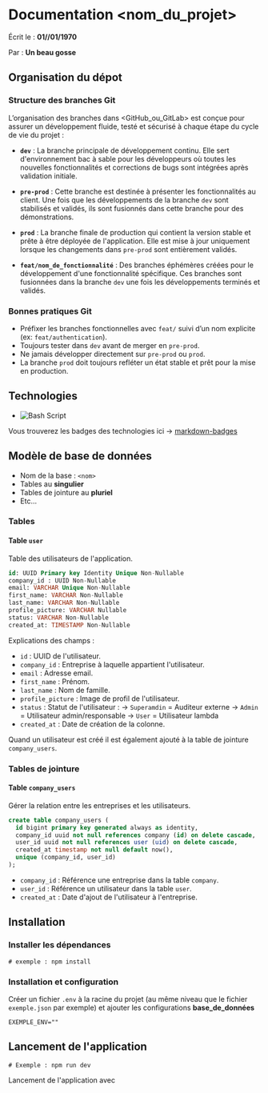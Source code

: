 # Documentation <nom_du_projet>

Écrit le : **01//01/1970**

Par : **Un beau gosse**

## Organisation du dépot

### Structure des branches Git

L’organisation des branches dans <GitHub_ou_GitLab> est conçue pour assurer un développement fluide, testé et sécurisé à chaque étape du cycle de vie du projet :

- **`dev`** :
  La branche principale de développement continu. Elle sert d'environnement bac à sable pour les développeurs où toutes les nouvelles fonctionnalités et corrections de bugs sont intégrées après validation initiale.

- **`pre-prod`** :
  Cette branche est destinée à présenter les fonctionnalités au client. Une fois que les développements de la branche `dev` sont stabilisés et validés, ils sont fusionnés dans cette branche pour des démonstrations.

- **`prod`** :
  La branche finale de production qui contient la version stable et prête à être déployée de l'application. Elle est mise à jour uniquement lorsque les changements dans `pre-prod` sont entièrement validés.

- **`feat/nom_de_fonctionnalité`** :
  Des branches éphémères créées pour le développement d'une fonctionnalité spécifique. Ces branches sont fusionnées dans la branche `dev` une fois les développements terminés et validés.

### Bonnes pratiques Git

- Préfixer les branches fonctionnelles avec `feat/` suivi d’un nom explicite (ex: `feat/authentication`).
- Toujours tester dans `dev` avant de merger en `pre-prod`.
- Ne jamais développer directement sur `pre-prod` ou `prod`.
- La branche `prod` doit toujours refléter un état stable et prêt pour la mise en production.

## Technologies

- ![Bash Script](https://img.shields.io/badge/bash_script-%23121011.svg?style=for-the-badge&logo=gnu-bash&logoColor=white)

Vous trouverez les badges des technologies ici -> [markdown-badges](https://github.com/Ileriayo/markdown-badges)

## Modèle de base de données

- Nom de la base : `<nom>`
- Tables au **singulier**
- Tables de jointure au **pluriel**
- Etc...

### Tables

#### Table `user`

Table des utilisateurs de l'application.

```sql
id: UUID Primary key Identity Unique Non-Nullable
company_id : UUID Non-Nullable
email: VARCHAR Unique Non-Nullable
first_name: VARCHAR Non-Nullable
last_name: VARCHAR Non-Nullable
profile_picture: VARCHAR Nullable
status: VARCHAR Non-Nullable
created_at: TIMESTAMP Non-Nullable
```

Explications des champs :

- `id` : UUID de l'utilisateur.
- `company_id` : Entreprise à laquelle appartient l'utilisateur.
- `email` : Adresse email.
- `first_name` : Prénom.
- `last_name` : Nom de famille.
- `profile_picture` : Image de profil de l'utilisateur.
- `status` : Statut de l'utilisateur :
   -> `Superamdin` = Auditeur externe
   -> `Admin` = Utilisateur admin/responsable
   -> `User` = Utilisateur lambda
- `created_at` : Date de création de la colonne.

Quand un utilisateur est créé il est également ajouté à la table de jointure `company_users`.

### Tables de jointure

#### Table `company_users`

Gérer la relation entre les entreprises et les utilisateurs.

```sql
create table company_users (
  id bigint primary key generated always as identity,
  company_id uuid not null references company (id) on delete cascade,
  user_id uuid not null references user (uid) on delete cascade,
  created_at timestamp not null default now(),
  unique (company_id, user_id)
);
```

- `company_id` : Référence une entreprise dans la table `company`.
- `user_id` : Référence un utilisateur dans la table `user`.
- `created_at` : Date d'ajout de l'utilisateur à l'entreprise.

## Installation

### Installer les dépendances

```shell
# exemple : npm install
```

### Installation et configuration

Créer un fichier `.env` à la racine du projet (au même niveau que le fichier `exemple.json` par exemple) et ajouter les configurations **base_de_données**

```shell
EXEMPLE_ENV=""
```

## Lancement de l'application

```shell
# Exemple : npm run dev
```

Lancement de l'application avec <commande>
